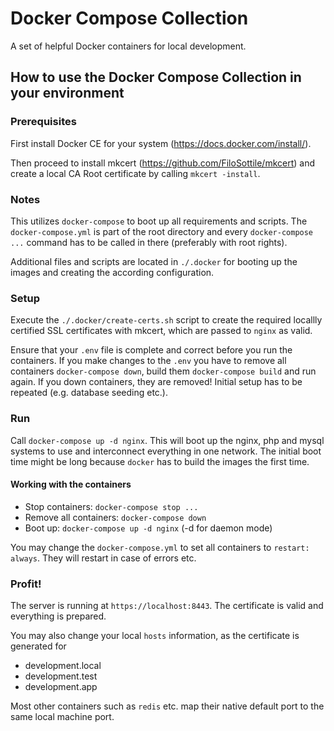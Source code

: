 # Docker Compose Collection
A set of helpful Docker containers for local development.

## How to use the Docker Compose Collection in your environment

### Prerequisites
First install Docker CE for your system (https://docs.docker.com/install/).

Then proceed to install mkcert (https://github.com/FiloSottile/mkcert) and create a local CA Root certificate by calling `mkcert -install`.

### Notes
This utilizes `docker-compose` to boot up all requirements and scripts. The `docker-compose.yml` is part of the root directory and every `docker-compose ...` command has to be called in there (preferably with root rights).

Additional files and scripts are located in `./.docker` for booting up the images and creating the according configuration.

### Setup
Execute the `./.docker/create-certs.sh` script to create the required locallly certified SSL certificates with mkcert, which are passed to `nginx` as valid. 

Ensure that your `.env` file is complete and correct before you run the containers. If you make changes to the `.env` you have to remove all containers `docker-compose down`, build them `docker-compose build` and run again. If you down containers, they are removed! Initial setup has to be repeated (e.g. database seeding etc.).

### Run
Call `docker-compose up -d nginx`. This will boot up the nginx, php and mysql systems to use and interconnect everything in one network. The initial boot time might be long because `docker` has to build the images the first time.

#### Working with the containers
* Stop containers: `docker-compose stop ...`
* Remove all containers: `docker-compose down`
* Boot up: `docker-compose up -d nginx` (-d for daemon mode)

You may change the `docker-compose.yml` to set all containers to `restart: always`. They will restart in case of errors etc.

### Profit!
The server is running at `https://localhost:8443`. The certificate is valid and everything is prepared.

You may also change your local `hosts` information, as the certificate is generated for
* development.local
* development.test
* development.app

Most other containers such as `redis` etc. map their native default port to the same local machine port.